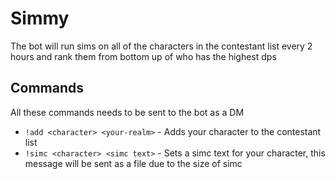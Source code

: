 # Simmy
The bot will run sims on all of the characters in the contestant list every 2 hours and rank them from bottom up of who has the highest dps

## Commands
All these commands needs to be sent to the bot as a DM
- `!add <character> <your-realm>` - Adds your character to the contestant list
- `!simc <character> <simc text>` - Sets a simc text for your character, this message will be sent as a file due to the size of simc

